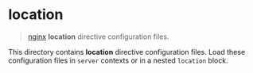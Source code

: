 # location

> [nginx][nginx] __location__ directive configuration files.

<!-- Section to include introductory text. Make sure to keep an empty line after the intro `section` element and another before the `/section` close. -->

<section class="intro">

This directory contains __location__ directive configuration files. Load these configuration files in `server` contexts or in a nested `location` block.

</section>

<!-- /.intro -->

<!-- Section to include notes. Make sure to keep an empty line after the `section` element and another before the `/section` close. -->

<section class="notes">

</section>

<!-- /.notes -->

<!-- Section for all links. Make sure to keep an empty line after the `section` element and another before the `/section` close. -->

<section class="links">

[nginx]: https://nginx.org/en/

</section>

<!-- /.links -->
